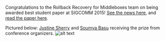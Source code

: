  Congratulations to the Rollback Recovery for Middleboxes team on being awarded best student paper at SIGCOMM 2015! [See the news here](http://conferences.sigcomm.org/sigcomm/2015/awards.php), and [read the paper here](conferences.sigcomm.org/sigcomm/2015/pdf/papers/p227.pdf). 

Pictured below: [Justine Sherry](http://cs.berkeley.edu/~justine) and [Soumya Basu](http://soumyabasu.com/) receiving the prize from conference organizers.
![alt text](http://netsys.cs.berkeley.edu/pics/newspage/beststudentpaperwinners.JPG "Justine and Soumya accept best paper award.")

